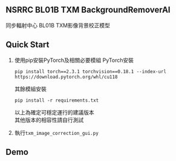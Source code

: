 ##  NSRRC BL01B TXM BackgroundRemoverAI  

同步輻射中心 BL01B TXM影像背景校正模型  

## Quick Start  

1. 使用pip安裝PyTorch及相關必要模組
   PyTorch安裝
   ```
   pip install torch==2.3.1 torchvision==0.18.1 --index-url https://download.pytorch.org/whl/cu118
   ```
   其餘模組安裝
   ```
   pip install -r requirements.txt
   ```
   以上為確定可穩定運行的建議版本  
   其他版本的相容性請自行測試
   
3. 執行`txm_image_correction_gui.py`

## Demo  

